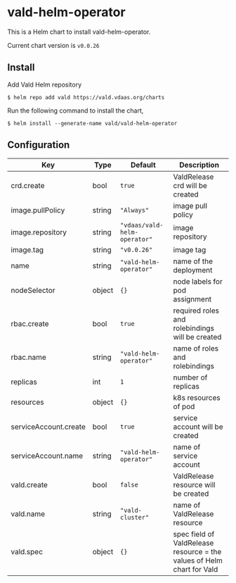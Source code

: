 vald-helm-operator
===

This is a Helm chart to install vald-helm-operator.

Current chart version is `v0.0.26`

Install
---

Add Vald Helm repository

    $ helm repo add vald https://vald.vdaas.org/charts

Run the following command to install the chart,

    $ helm install --generate-name vald/vald-helm-operator


Configuration
---

| Key | Type | Default | Description |
|-----|------|---------|-------------|
| crd.create | bool | `true` | ValdRelease crd will be created |
| image.pullPolicy | string | `"Always"` | image pull policy |
| image.repository | string | `"vdaas/vald-helm-operator"` | image repository |
| image.tag | string | `"v0.0.26"` | image tag |
| name | string | `"vald-helm-operator"` | name of the deployment |
| nodeSelector | object | `{}` | node labels for pod assignment |
| rbac.create | bool | `true` | required roles and rolebindings will be created |
| rbac.name | string | `"vald-helm-operator"` | name of roles and rolebindings |
| replicas | int | `1` | number of replicas |
| resources | object | `{}` | k8s resources of pod |
| serviceAccount.create | bool | `true` | service account will be created |
| serviceAccount.name | string | `"vald-helm-operator"` | name of service account |
| vald.create | bool | `false` | ValdRelease resource will be created |
| vald.name | string | `"vald-cluster"` | name of ValdRelease resource |
| vald.spec | object | `{}` | spec field of ValdRelease resource = the values of Helm chart for Vald |

